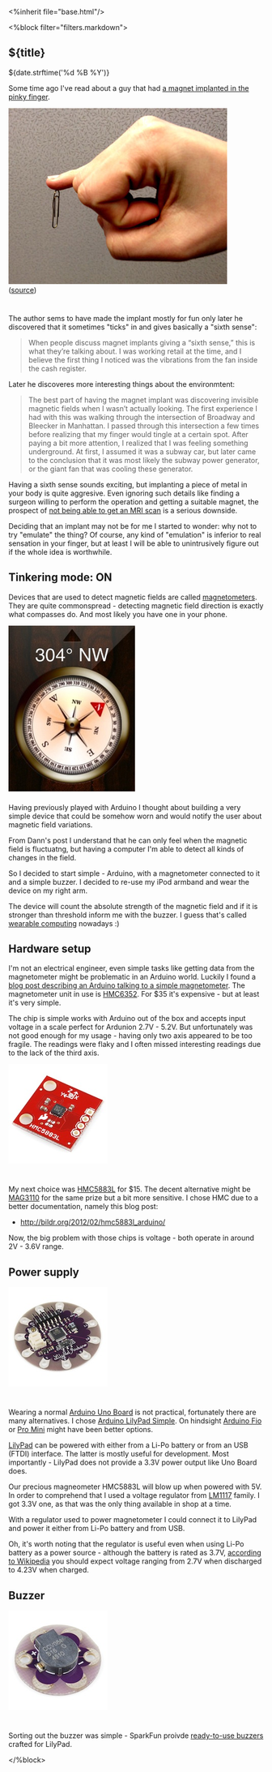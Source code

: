 <%inherit file="base.html"/>


<article>
<%block filter="filters.markdown">

${title}
====================================

<div class="date">${date.strftime('%d %B %Y')}</div>

Some time ago I've read about a guy that had
[a magnet implanted in the pinky finger](http://www.iamdann.com/2012/03/21/my-magnet-implant-body-modification).

<div class="image" style="height:392px;"><img src="finger-magnet-implant.jpg" height="347px">
<div>(<a href="http://www.iamdann.com/2012/03/21/my-magnet-implant-body-modification">source</a>)</div></div>

The author sems to have made the implant mostly for fun only later he
discovered that it sometimes "ticks" in and gives basically a "sixth
sense":

> When people discuss magnet implants giving a “sixth sense,” this is
> what they’re talking about. I was working retail at the time, and I
> believe the first thing I noticed was the vibrations from the fan
> inside the cash register.

Later he discoveres more interesting things about the environmtent:

> The best part of having the magnet implant was discovering invisible
> magnetic fields when I wasn’t actually looking. The first experience
> I had with this was walking through the intersection of Broadway and
> Bleecker in Manhattan. I passed through this intersection a few
> times before realizing that my finger would tingle at a certain
> spot. After paying a bit more attention, I realized that I was
> feeling something underground. At first, I assumed it was a subway
> car, but later came to the conclusion that it was most likely the
> subway power generator, or the giant fan that was cooling these
> generator.

Having a sixth sense sounds exciting, but implanting a piece of metal
in your body is quite aggresive. Even ignoring such details like
finding a surgeon willing to perform the operation and getting a
suitable magnet, the prospect of
[not being able to get an MRI scan](http://news.ycombinator.com/item?id=3734200)
is a serious downside.

Deciding that an implant may not be for me I started to wonder: why
not to try "emulate" the thing? Of course, any kind of "emulation" is
inferior to real sensation in your finger, but at least I will be able
to unintrusively figure out if the whole idea is worthwhile.

Tinkering mode: ON
------------------

Devices that are used to detect magnetic fields are called
[magnetometers](https://en.wikipedia.org/wiki/Magnetometer). They are
quite commonspread - detecting magnetic field direction is exactly
what compasses do. And most likely you have one in your phone.

<div class="image" style="height:336px;"><img src="iphone-compass.jpg" height="327px"></div>

Having previously played with Arduino I thought about building a very
simple device that could be somehow worn and would notify the user
about magnetic field variations.

From Dann's post I understand that he can only feel when the magnetic
field is fluctuatng, but having a computer I'm able to detect all
kinds of changes in the field.

So I decided to start simple - Arduino, with a magnetometer connected
to it and a simple buzzer. I decided to re-use my iPod armband and
wear the device on my right arm.

The device will count the absolute strength of the magnetic field and
if it is stronger than threshold inform me with the buzzer. I guess
that's called
[wearable computing](https://en.wikipedia.org/wiki/Wearable_computing)
nowadays :)

Hardware setup
--------------

I'm not an electrical engineer, even simple tasks like getting data
from the magnetometer might be problematic in an Arduino
world. Luckily I found a
[blog post describing an Arduino talking to a simple magnetometer](http://www.geocomputing.co.uk/getpage.php?type=page&page=ppcmagnetest). The
magnetometer unit in use is
[HMC6352](https://www.sparkfun.com/products/7915). For $35 it's
expensive - but at least it's very simple.

The chip is simple works with Arduino out of the box and accepts input
voltage in a scale perfect for Ardunion 2.7V - 5.2V. But unfortunately
was not good enough for my usage - having only two axis appeared to be
too fragile. The readings were flaky and I often missed interesting
readings due to the lack of the third axis.

<div class="image" style="height:224px;"><img src="hmc5883l.jpg" height="196px"></div>

My next choice was [HMC5883L](https://www.sparkfun.com/products/10530)
for $15. The decent alternative might be
[MAG3110](https://www.sparkfun.com/products/10619) for the same prize
but a bit more sensitive. I chose HMC due to a better documentation,
namely this blog post:

 * http://bildr.org/2012/02/hmc5883l_arduino/
 
Now, the big problem with those chips is voltage - both operate in
around 2V - 3.6V range. 

Power supply
------------

<div class="image" style="height:224px;"><img src="lilypad.jpg" height="196px"></div>

Wearing a normal
[Arduino Uno Board](http://arduino.cc/en/Main/ArduinoBoardUno) is not
practical, fortunately there are many alternatives. I chose
[Arduino LilyPad Simple](https://www.sparkfun.com/products/10274). On
hindsight [Arduino Fio](https://www.sparkfun.com/products/10116) or
[Pro Mini](https://www.sparkfun.com/products/11114) might have been
better options.

[LilyPad](http://www.arduino.cc/en/Main/ArduinoBoardLilyPad) can be
powered with either from a Li-Po battery or from an USB (FTDI)
interface. The latter is mostly useful for development. Most
importantly - LilyPad does not provide a 3.3V power output like Uno
Board does.

Our precious magneometer HMC5883L will blow up when powered with
5V. In order to comprehend that I used a voltage regulator from
[LM1117](http://www.ti.com/lit/ds/symlink/lm1117-n.pdf) family. I got
3.3V one, as that was the only thing available in shop at a time.

With a regulator used to power magnetometer I could connect it to
LilyPad and power it either from Li-Po battery and from USB.

Oh, it's worth noting that the regulator is useful even when using
Li-Po battery as a power source - although the battery is rated as
3.7V,
[according to Wikipedia](https://en.wikipedia.org/wiki/Lithium-ion_polymer_battery)
you should expect voltage ranging from 2.7V when discharged to 4.23V
when charged.

Buzzer
------

<div class="image" style="height:224px;"><img src="buzzer.jpg" height="196px"></div>

Sorting out the buzzer was simple - SparkFun proivde
[ready-to-use buzzers](https://www.sparkfun.com/products/8463) crafted
for LilyPad.



</%block>
</article>
